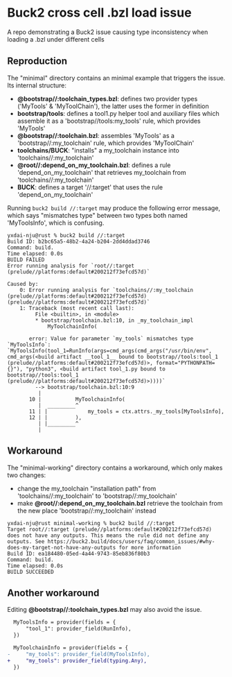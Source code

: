 # Buck2 cross cell .bzl load issue

A repo demonstrating a Buck2 issue causing type inconsistency when loading a .bzl under different cells

## Reproduction

The "minimal" directory contains an minimal example that triggers the issue. Its internal structure:

- **@bootstrap//:toolchain_types.bzl**: defines two provider types ('MyTools' & 'MyToolChain'), the latter uses the former in definition
- **bootstrap/tools**: defines a tool1.py helper tool and auxiliary files which assemble it as a 'bootstrap//tools:my_tools' rule, which provides 'MyTools'
- **@bootstrap//:toolchain.bzl**: assembles 'MyTools' as a 'bootstrap//:my_toolchain' rule, which provides 'MyToolChain'
- **toolchains/BUCK**: "installs" a my_toolchain instance into 'toolchains//:my_toolchain'
- **@root//:depend_on_my_toolchain.bzl**: defines a rule 'depend_on_my_toolchain' that retrieves my_toolchain from 'toolchains//:my_toolchain'
- **BUCK**: defines a target '//:target' that uses the rule 'depend_on_my_toolchain'

Running `buck2 build //:target` may produce the following error message, which says "mismatches type" between two types both named 'MyToolsInfo', which is confusing.

```console
yxdai-nju@rust % buck2 build //:target
Build ID: b2bc65a5-48b2-4a24-b204-2dd4ddad3746
Command: build.
Time elapsed: 0.0s
BUILD FAILED
Error running analysis for `root//:target (prelude//platforms:default#200212f73efcd57d)`

Caused by:
    0: Error running analysis for `toolchains//:my_toolchain (prelude//platforms:default#200212f73efcd57d) (prelude//platforms:default#200212f73efcd57d)`
    1: Traceback (most recent call last):
         File <builtin>, in <module>
         * bootstrap/toolchain.bzl:10, in _my_toolchain_impl
             MyToolchainInfo(

       error: Value for parameter `my_tools` mismatches type `MyToolsInfo`: `MyToolsInfo(tool_1=RunInfo(args=cmd_args(cmd_args("/usr/bin/env", cmd_args(<build artifact __tool_1__ bound to bootstrap//tools:tool_1 (prelude//platforms:default#200212f73efcd57d)>, format="PYTHONPATH={}"), "python3", <build artifact tool_1.py bound to bootstrap//tools:tool_1 (prelude//platforms:default#200212f73efcd57d)>))))`
         --> bootstrap/toolchain.bzl:10:9
          |
       10 |           MyToolchainInfo(
          |  _________^
       11 | |             my_tools = ctx.attrs._my_tools[MyToolsInfo],
       12 | |         ),
          | |_________^
          |
```

## Workaround

The "minimal-working" directory contains a workaround, which only makes two changes:

- change the my_toolchain "installation path" from 'toolchains//:my_toolchain' to 'bootstrap//:my_toolchain'
- make **@root//:depend_on_my_toolchain.bzl** retrieve the toolchain from the new place 'bootstrap//:my_toolchain' instead

```console
yxdai-nju@rust minimal-working % buck2 build //:target
Target root//:target (prelude//platforms:default#200212f73efcd57d) does not have any outputs. This means the rule did not define any outputs. See https://buck2.build/docs/users/faq/common_issues/#why-does-my-target-not-have-any-outputs for more information
Build ID: ea184480-05ed-4a44-9743-85eb836f80b3
Command: build.
Time elapsed: 0.0s
BUILD SUCCEEDED
```

## Another workaround

Editing **@bootstrap//:toolchain_types.bzl** may also avoid the issue.

```diff
  MyToolsInfo = provider(fields = {
      "tool_1": provider_field(RunInfo),
  })

  MyToolchainInfo = provider(fields = {
-     "my_tools": provider_field(MyToolsInfo),
+     "my_tools": provider_field(typing.Any),
  })
```
